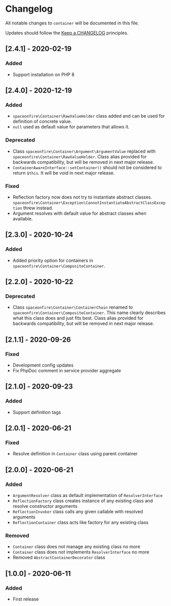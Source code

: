 # Changelog

All notable changes to `container` will be documented in this file.

Updates should follow the [Keep a CHANGELOG](http://keepachangelog.com/) principles.

<!--
## [X.Y.Z] - YYYY-MM-DD
### Added
- Nothing

### Deprecated
- Nothing

### Fixed
- Nothing

### Removed
- Nothing

### Security
- Nothing
-->

## [2.4.1] - 2020-02-19

### Added

- Support installation on PHP 8

## [2.4.0] - 2020-12-19

### Added

- `spaceonfire\Container\RawValueHolder` class added and can be used for definition of concrete value.
- `null` used as default value for parameters that allows it.

### Deprecated

- Class `spaceonfire\Container\Argument\ArgumentValue` replaced with `spaceonfire\Container\RawValueHolder`. Class alias
  provided for backwards compatibility, but will be removed in next major release.
- `ContainerAwareInterface::setContainer()` should not be considered to return `$this`. It will be void in next major
  release.

### Fixed

- Reflection factory now does not try to instantiate abstract classes.
  `spaceonfire\Container\Exception\CannotInstantiateAbstractClassException` threw instead.
- Argument resolves with default value for abstract classes when available.

## [2.3.0] - 2020-10-24

### Added

- Added priority option for containers in `spaceonfire\Container\CompositeContainer`.

## [2.2.0] - 2020-10-22

### Deprecated

- Class `spaceonfire\Container\ContainerChain` renamed to `spaceonfire\Container\CompositeContainer`. This name clearly
  describes what this class does and just fits best. Class alias provided for backwards compatibility, but will be
  removed in next major release.

## [2.1.1] - 2020-09-26

### Fixed

- Development config updates
- Fix PhpDoc comment in service provider aggregate

## [2.1.0] - 2020-09-23

### Added

- Support definition tags

## [2.0.1] - 2020-06-21

### Fixed

- Resolve definition in `Container` class using parent container

## [2.0.0] - 2020-06-21

### Added

- `ArgumentResolver` class as default implementation of `ResolverInterface`
- `ReflectionFactory` class creates instance of any existing class and resolve constructor arguments
- `ReflectionInvoker` class calls any given callable with resolved arguments
- `ReflectionContainer` class acts like factory for any existing class

### Removed

- `Container` class does not manage any existing class no more
- `Container` class does not implements `ResolverInterface` no more
- Removed `AbstractContainerDecorator` class

## [1.0.0] - 2020-06-11

### Added

- First release
